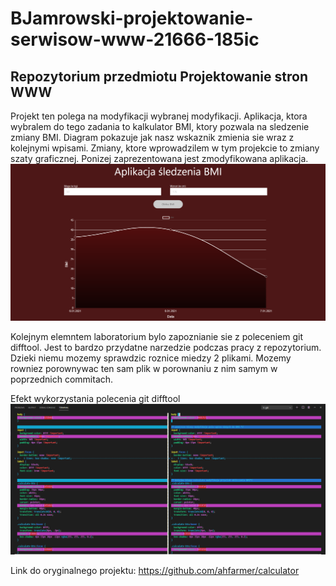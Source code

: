 # BJamrowski-projektowanie-serwisow-www-21666-185ic
## Repozytorium przedmiotu Projektowanie stron WWW

Projekt ten polega na modyfikacji wybranej modyfikacji. 
Aplikacja, ktora wybralem do tego zadania to kalkulator BMI, ktory
pozwala na sledzenie zmiany BMI. Diagram pokazuje jak nasz wskaznik zmienia sie
wraz z kolejnymi wpisami.
Zmiany, ktore wprowadzilem w tym projekcie to zmiany szaty graficznej.
Ponizej zaprezentowana jest zmodyfikowana aplikacja.
![](images/1.png)

Kolejnym elemntem laboratorium bylo zapoznianie sie z poleceniem
git difftool. Jest to bardzo przydatne narzedzie podczas pracy z repozytorium.
Dzieki niemu mozemy sprawdzic roznice miedzy 2 plikami. Mozemy rowniez
porownywac ten sam plik w porownaniu z nim samym w poprzednich commitach.

Efekt wykorzystania polecenia git difftool
![](images/2.png)

Link do oryginalnego projektu:
https://github.com/ahfarmer/calculator
